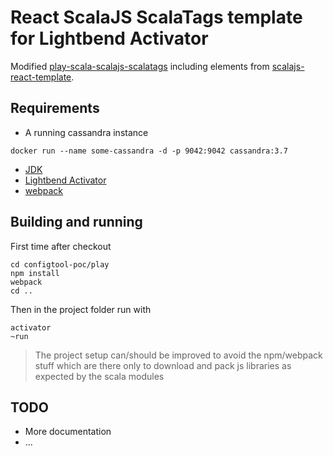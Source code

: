 React ScalaJS ScalaTags template for Lightbend Activator
==================================================

Modified [play-scala-scalajs-scalatags](https://github.com/oswaldo/play-scala-scalajs-scalatags) including elements from [scalajs-react-template](https://github.com/chandu0101/scalajs-react-template).

## Requirements

* A running cassandra instance

```
docker run --name some-cassandra -d -p 9042:9042 cassandra:3.7
```

* [JDK](http://www.oracle.com/technetwork/java/javase/downloads/index.html)
* [Lightbend Activator](https://www.lightbend.com/activator/download)
* [webpack](http://webpack.github.io/docs/installation.html)

## Building and running

First time after checkout

```
cd configtool-poc/play
npm install
webpack
cd ..
```

Then in the project folder run with

```
activator
~run
```

> The project setup can/should be improved to avoid the npm/webpack stuff which 
> are there only to download and pack js libraries as expected by the scala modules

## TODO

* More documentation
* ...
